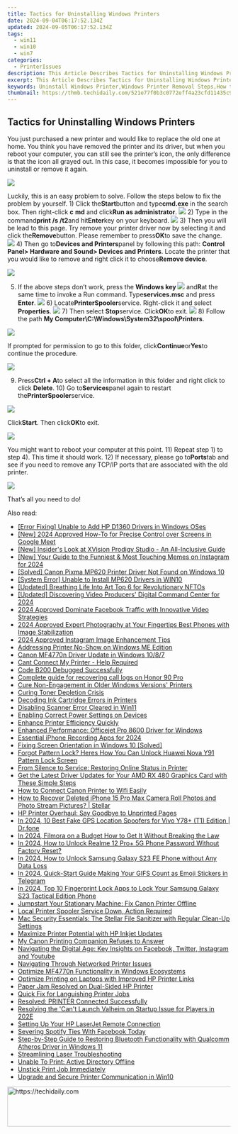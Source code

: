 ```yaml
---
title: Tactics for Uninstalling Windows Printers
date: 2024-09-04T06:17:52.134Z
updated: 2024-09-05T06:17:52.134Z
tags:
  - win11
  - win10
  - win7
categories:
  - PrinterIssues
description: This Article Describes Tactics for Uninstalling Windows Printers
excerpt: This Article Describes Tactics for Uninstalling Windows Printers
keywords: Uninstall Windows Printer,Windows Printer Removal Steps,How to Uninstall Officejet Printers on Windows,Windows Device Manager Printer Deletion,Print Driver Uninstallation Tips,Reasons for Removing Windows Printers,Troubleshooting Uninstall Failure in Windows Printers
thumbnail: https://thmb.techidaily.com/521e77f0b3c0772eff4a23cfd11435c9aec9bd0ff071d26df4ceb26b659a82cf.jpg
---
```


## Tactics for Uninstalling Windows Printers

You just purchased a new printer and would like to replace the old one at home. You think you have removed the printer and its driver, but when you reboot your computer, you can still see the printer’s icon, the only difference is that the icon all grayed out. In this case, it becomes impossible for you to uninstall or remove it again.

![](https://images.drivereasy.com/wp-content/uploads/2016/08/printer-grey-out.png)

Luckily, this is an easy problem to solve. Follow the steps below to fix the problem by yourself. 1) Click the**Start**button and type**cmd.exe** in the search box. Then right-click **c** **md** and click**Run as administrator**. ![](https://images.drivereasy.com/wp-content/uploads/2016/08/run-ad-administrator.jpg) 2) Type in the command**print /s /t2**and hit**Enter**key on your keyboard. ![](https://images.drivereasy.com/wp-content/uploads/2016/08/printui-s-t2.png) 3) Then you will be lead to this page. Try remove your printer driver now by selecting it and click the**Remove**button. Please remember to press**OK**to save the change. ![](https://images.drivereasy.com/wp-content/uploads/2016/08/remove-printer.jpg) 4) Then go to**Devices and Printers**panel by following this path: **Control Panel> Hardware and Sound> Devices and Printers**. Locate the printer that you would like to remove and right click it to choose**Remove device**.

![](https://images.drivereasy.com/wp-content/uploads/2016/08/remove-device.jpg)

5) If the above steps don’t work, press the   **Windows key ![](https://images.drivereasy.com/wp-content/uploads/2016/08/windows-key.png)** and**R**at the same time to invoke a Run command. Type**services.msc** and press **Enter**. ![](https://images.drivereasy.com/wp-content/uploads/2016/08/services-msc-in-run.png) 6) Locate**PrinterSpooler**service. Right-click it and select **Properties**. ![](https://images.drivereasy.com/wp-content/uploads/2016/08/printerspooler-service.jpg) 7) Then select **Stop**service. Click**OK**to exit. ![](https://images.drivereasy.com/wp-content/uploads/2016/08/stop-printer-service.png) 8) Follow the path **My Computer\\C:\\Windows\\System32\\spool\\Printers**.

![](https://images.drivereasy.com/wp-content/uploads/2016/08/printer-folder-600x281.jpg)

If prompted for permission to go to this folder, click**Continue**or**Yes**to continue the procedure.

![](https://images.drivereasy.com/wp-content/uploads/2016/08/img_57b4334888efa.png)

9) Press**Ctrl + A**to select all the information in this folder and right click to click **Delete**. 10) Go to**Services**panel again to restart the**PrinterSpooler**service.

![](https://images.drivereasy.com/wp-content/uploads/2016/08/printer-service-restart.jpg)

Click**Start**. Then click**OK**to exit.

![](https://images.drivereasy.com/wp-content/uploads/2016/08/restart-services-printer.png)

You might want to reboot your computer at this point. 11) Repeat step 1) to step 4). This time it should work. 12) If necessary, please go to**Ports**tab and see if you need to remove any TCP/IP ports that are associated with the old printer.

![](https://images.drivereasy.com/wp-content/uploads/2016/08/remove-port.jpg)

That’s all you need to do!

<ins class="adsbygoogle"
     style="display:block"
     data-ad-format="autorelaxed"
     data-ad-client="ca-pub-7571918770474297"
     data-ad-slot="1223367746"></ins>



<ins class="adsbygoogle"
     style="display:block"
     data-ad-client="ca-pub-7571918770474297"
     data-ad-slot="8358498916"
     data-ad-format="auto"
     data-full-width-responsive="true"></ins>





<span class="atpl-alsoreadstyle">Also read:</span>
<div><ul>
<li><a href="https://printer-issues.techidaily.com/error-fixing-unable-to-add-hp-d1360-drivers-in-windows-oses/"><u>[Error Fixing] Unable to Add HP D1360 Drivers in Windows OSes</u></a></li>
<li><a href="https://video-screen-grab.techidaily.com/new-2024-approved-how-to-for-precise-control-over-screens-in-google-meet/"><u>[New] 2024 Approved  How-To for Precise Control over Screens in Google Meet</u></a></li>
<li><a href="https://extra-guidance.techidaily.com/new-insiders-look-at-xvision-prodigy-studio-an-all-inclusive-guide/"><u>[New] Insider's Look at XVision Prodigy Studio - An All-Inclusive Guide</u></a></li>
<li><a href="https://instagram-video-recordings.techidaily.com/new-your-guide-to-the-funniest-and-most-touching-memes-on-instagram-for-2024/"><u>[New] Your Guide to the Funniest & Most Touching Memes on Instagram for 2024</u></a></li>
<li><a href="https://printer-issues.techidaily.com/solved-canon-pixma-mp620-printer-driver-not-found-on-windows-10/"><u>[Solved] Canon Pixma MP620 Printer Driver Not Found on Windows 10</u></a></li>
<li><a href="https://printer-issues.techidaily.com/system-error-unable-to-install-mp620-drivers-in-win10/"><u>[System Error] Unable to Install MP620 Drivers in WIN10</u></a></li>
<li><a href="https://extra-hints.techidaily.com/updated-breathing-life-into-art-top-6-for-revolutionary-nftos/"><u>[Updated] Breathing Life Into Art  Top 6 for Revolutionary NFTOs</u></a></li>
<li><a href="https://facebook-video-footage.techidaily.com/updated-discovering-video-producers-digital-command-center-for-2024/"><u>[Updated] Discovering Video Producers' Digital Command Center for 2024</u></a></li>
<li><a href="https://facebook-video-content.techidaily.com/2024-approved-dominate-facebook-traffic-with-innovative-video-strategies/"><u>2024 Approved  Dominate Facebook Traffic with Innovative Video Strategies</u></a></li>
<li><a href="https://some-techniques.techidaily.com/2024-approved-expert-photography-at-your-fingertips-best-phones-with-image-stabilization/"><u>2024 Approved  Expert Photography at Your Fingertips  Best Phones with Image Stabilization</u></a></li>
<li><a href="https://fox-friendly.techidaily.com/2024-approved-instagram-image-enhancement-tips/"><u>2024 Approved  Instagram Image Enhancement Tips</u></a></li>
<li><a href="https://printer-issues.techidaily.com/addressing-printer-no-show-on-windows-me-edition/"><u>Addressing Printer No-Show on Windows ME Edition</u></a></li>
<li><a href="https://printer-issues.techidaily.com/canon-mf4770n-driver-update-in-windows-1087/"><u>Canon MF4770n Driver Update in Windows 10/8/7</u></a></li>
<li><a href="https://printer-issues.techidaily.com/cant-connect-my-printer-help-required/"><u>Cant Connect My Printer - Help Required</u></a></li>
<li><a href="https://printer-issues.techidaily.com/code-b200-debugged-successfully/"><u>Code B200 Debugged Successfully</u></a></li>
<li><a href="https://phone-solutions.techidaily.com/complete-guide-for-recovering-call-logs-on-honor-90-pro-by-fonelab-android-recover-call-logs/"><u>Complete guide for recovering call logs on Honor 90 Pro</u></a></li>
<li><a href="https://printer-issues.techidaily.com/cure-non-engagement-in-older-windows-versions-printers/"><u>Cure Non-Engagement in Older Windows Versions' Printers</u></a></li>
<li><a href="https://printer-issues.techidaily.com/curing-toner-depletion-crisis/"><u>Curing Toner Depletion Crisis</u></a></li>
<li><a href="https://printer-issues.techidaily.com/decoding-ink-cartridge-errors-in-printers/"><u>Decoding Ink Cartridge Errors in Printers</u></a></li>
<li><a href="https://printer-issues.techidaily.com/disabling-scanner-error-cleared-in-win11/"><u>Disabling Scanner Error Cleared in Win11</u></a></li>
<li><a href="https://printer-issues.techidaily.com/enabling-correct-power-settings-on-devices/"><u>Enabling Correct Power Settings on Devices</u></a></li>
<li><a href="https://printer-issues.techidaily.com/enhance-printer-efficiency-quickly/"><u>Enhance Printer Efficiency Quickly</u></a></li>
<li><a href="https://printer-issues.techidaily.com/enhanced-performance-officejet-pro-8600-driver-for-windows/"><u>Enhanced Performance: Officejet Pro 8600 Driver for Windows</u></a></li>
<li><a href="https://fox-helps.techidaily.com/essential-iphone-recording-apps-for-2024/"><u>Essential iPhone Recording Apps for 2024</u></a></li>
<li><a href="https://graphic-issues.techidaily.com/fixing-screen-orientation-in-windows-10-solved/"><u>Fixing Screen Orientation in Windows 10 [Solved]</u></a></li>
<li><a href="https://android-unlock.techidaily.com/forgot-pattern-lock-heres-how-you-can-unlock-huawei-nova-y91-pattern-lock-screen-by-drfone-android/"><u>Forgot Pattern Lock? Heres How You Can Unlock Huawei Nova Y91 Pattern Lock Screen</u></a></li>
<li><a href="https://printer-issues.techidaily.com/from-silence-to-service-restoring-online-status-in-printer/"><u>From Silence to Service: Restoring Online Status in Printer</u></a></li>
<li><a href="https://win-dash.techidaily.com/get-the-latest-driver-updates-for-your-amd-rx-480-graphics-card-with-these-simple-steps/"><u>Get the Latest Driver Updates for Your AMD RX 480 Graphics Card with These Simple Steps</u></a></li>
<li><a href="https://printer-issues.techidaily.com/how-to-connect-canon-printer-to-wifi-easily/"><u>How to Connect Canon Printer to Wifi Easily</u></a></li>
<li><a href="https://blog-min.techidaily.com/how-to-recover-deleted-iphone-15-pro-max-camera-roll-photos-and-photo-stream-pictures-stellar-by-stellar-data-recovery-ios-iphone-data-recovery/"><u>How to Recover Deleted iPhone 15 Pro Max Camera Roll Photos and Photo Stream Pictures? | Stellar</u></a></li>
<li><a href="https://printer-issues.techidaily.com/hp-printer-overhaul-say-goodbye-to-unprinted-pages/"><u>HP Printer Overhaul: Say Goodbye to Unprinted Pages</u></a></li>
<li><a href="https://fix-guide.techidaily.com/in-2024-10-best-fake-gps-location-spoofers-for-vivo-y78plus-t1-edition-drfone-by-drfone-virtual-android/"><u>In 2024, 10 Best Fake GPS Location Spoofers for Vivo Y78+ (T1) Edition | Dr.fone</u></a></li>
<li><a href="https://smart-video-creator.techidaily.com/in-2024-filmora-on-a-budget-how-to-get-it-without-breaking-the-law/"><u>In 2024, Filmora on a Budget How to Get It Without Breaking the Law</u></a></li>
<li><a href="https://easy-unlock-android.techidaily.com/in-2024-how-to-unlock-realme-12-proplus-5g-phone-password-without-factory-reset-by-drfone-android/"><u>In 2024, How to Unlock Realme 12 Pro+ 5G Phone Password Without Factory Reset?</u></a></li>
<li><a href="https://android-unlock.techidaily.com/in-2024-how-to-unlock-samsung-galaxy-s23-fe-phone-without-any-data-loss-by-drfone-android/"><u>In 2024, How to Unlock Samsung Galaxy S23 FE Phone without Any Data Loss</u></a></li>
<li><a href="https://extra-skills.techidaily.com/in-2024-quick-start-guide-making-your-gifs-count-as-emoji-stickers-in-telegram/"><u>In 2024, Quick-Start Guide  Making Your GIFS Count as Emoji Stickers in Telegram</u></a></li>
<li><a href="https://android-unlock.techidaily.com/in-2024-top-10-fingerprint-lock-apps-to-lock-your-samsung-galaxy-s23-tactical-edition-phone-by-drfone-android/"><u>In 2024, Top 10 Fingerprint Lock Apps to Lock Your Samsung Galaxy S23 Tactical Edition Phone</u></a></li>
<li><a href="https://printer-issues.techidaily.com/jumpstart-your-stationary-machine-fix-canon-printer-offline/"><u>Jumpstart Your Stationary Machine: Fix Canon Printer Offline</u></a></li>
<li><a href="https://printer-issues.techidaily.com/local-printer-spooler-service-down-action-required/"><u>Local Printer Spooler Service Down, Action Required</u></a></li>
<li><a href="https://data-safeguard.techidaily.com/mac-security-essentials-the-stellar-file-sanitizer-with-regular-clean-up-settings/"><u>Mac Security Essentials: The Stellar File Sanitizer with Regular Clean-Up Settings</u></a></li>
<li><a href="https://printer-issues.techidaily.com/maximize-printer-potential-with-hp-inkjet-updates/"><u>Maximize Printer Potential with HP Inkjet Updates</u></a></li>
<li><a href="https://printer-issues.techidaily.com/my-canon-printing-companion-refuses-to-answer/"><u>My Canon Printing Companion Refuses to Answer</u></a></li>
<li><a href="https://win-forum.techidaily.com/navigating-the-digital-age-key-insights-on-facebook-twitter-instagram-and-youtube/"><u>Navigating the Digital Age: Key Insights on Facebook, Twitter, Instagram and Youtube</u></a></li>
<li><a href="https://printer-issues.techidaily.com/navigating-through-networked-printer-issues/"><u>Navigating Through Networked Printer Issues</u></a></li>
<li><a href="https://printer-issues.techidaily.com/optimize-mf4770n-functionality-in-windows-ecosystems/"><u>Optimize MF4770n Functionality in Windows Ecosystems</u></a></li>
<li><a href="https://printer-issues.techidaily.com/optimize-printing-on-laptops-with-improved-hp-printer-links/"><u>Optimize Printing on Laptops with Improved HP Printer Links</u></a></li>
<li><a href="https://printer-issues.techidaily.com/paper-jam-resolved-on-dual-sided-hp-printer/"><u>Paper Jam Resolved on Dual-Sided HP Printer</u></a></li>
<li><a href="https://printer-issues.techidaily.com/quick-fix-for-languishing-printer-jobs/"><u>Quick Fix for Languishing Printer Jobs</u></a></li>
<li><a href="https://printer-issues.techidaily.com/resolved-printer-connected-successfully/"><u>Resolved: PRINTER Connected Successfully</u></a></li>
<li><a href="https://win-answers.techidaily.com/resolving-the-cant-launch-valheim-on-startup-issue-for-players-in-202e/"><u>Resolving the 'Can't Launch Valheim on Startup Issue for Players in 202E</u></a></li>
<li><a href="https://printer-issues.techidaily.com/setting-up-your-hp-laserjet-remote-connection/"><u>Setting Up Your HP LaserJet Remote Connection</u></a></li>
<li><a href="https://facebook.techidaily.com/severing-spotify-ties-with-facebook-today/"><u>Severing Spotify Ties With Facebook Today</u></a></li>
<li><a href="https://driver-error.techidaily.com/step-by-step-guide-to-restoring-bluetooth-functionality-with-qualcomm-atheros-driver-in-windows-11/"><u>Step-by-Step Guide to Restoring Bluetooth Functionality with Qualcomm Atheros Driver in Windows 11</u></a></li>
<li><a href="https://printer-issues.techidaily.com/streamlining-laser-troubleshooting/"><u>Streamlining Laser Troubleshooting</u></a></li>
<li><a href="https://printer-issues.techidaily.com/unable-to-print-active-directory-offline/"><u>Unable To Print: Active Directory Offline</u></a></li>
<li><a href="https://printer-issues.techidaily.com/unstick-print-job-immediately/"><u>Unstick Print Job Immediately</u></a></li>
<li><a href="https://printer-issues.techidaily.com/upgrade-and-secure-printer-communication-in-win10/"><u>Upgrade and Secure Printer Communication in Win10</u></a></li>
</ul></div>

<!-- affiliate ads begin -->
<a href="https://laganoo.pxf.io/c/5597632/1528688/16446" target="_top" id="1528688">
  <img src="//a.impactradius-go.com/display-ad/16446-1528688" border="0" alt="https://techidaily.com" width="728" height="90"/>
</a>
<img height="0" width="0" src="https://laganoo.pxf.io/i/5597632/1528688/16446" style="position:absolute;visibility:hidden;" border="0" />
<!-- affiliate ads end -->
